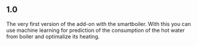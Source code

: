 <!-- https://developers.home-assistant.io/docs/add-ons/presentation#keeping-a-changelog -->

## 1.0
The very first version of the add-on with the smartboiler. With this you can use machine learning for prediction of the consumption of the hot water from boiler and optimalize its heating.


